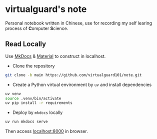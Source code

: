 # virtualguard's note

Personal notebook written in Chinese, use for recording my self learing process of **C**omputer **S**cience.

## Read Locally

Use [MkDocs](https://github.com/mkdocs/mkdocs) & [Material](https://github.com/squidfunk/mkdocs-material) to construct in localhost.

- Clone the repository

```bash
git clone -b main https://github.com/virtualguard101/note.git
```

- Create a Python virtual environment by `uv` and install dependencies

```bash
uv venv
source .venv/bin/activate
uv pip install -r requirements
```

- Deploy by `mkdocs` locally

```bash
uv run mkdocs serve
```

Then access [localhost:8000](http://127.0.0.1:8000/) in browser.
